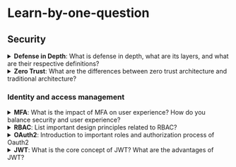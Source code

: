 # Learn-by-one-question

## Security

<details id='defenseInDepth'>
  <summary><b>Defense in Depth</b>: What is defense in depth, what are its layers, and what are their respective definitions?</summary>
<br>
<b>Answer:</b>  

- Physical: Ensuring the security of devices in the physical world
- Identity & access: Ensuring that data access is in compliance with authentication and authorization, with RBAC as the standard
- Perimeter: Defending against DDOS attacks, firewall protection
- Network: Allowing access only from necessary IP ranges, subnet segmentation
- Compute: Ensuring that the operating system is up-to-date and free from malicious code
- Application: Ensuring that the program has no security vulnerabilities and does not store sensitive data
- Data: Ensuring that data access is protected
</details>

<details>
  <summary><b>Zero Trust</b>: What are the differences between zero trust architecture and traditional architecture?</summary>
<br>
<b>Answer:</b> 

In traditional architecture, firewalls and identity authentication are only set up at the network boundary, and the identity of the user is trusted once they enter the internal network.

In contrast, zero trust architecture involves cutting up the network into multiple layers and assuming that the previous layer may have already been penetrated. Firewalls, whitelists, account security authentication, and the principle of least privilege are still implemented between different layers and services. Dangerous signs are constantly monitored and MFA is usually set up at the network boundary.
</details>

### Identity and access management

<details id='MFA'>
  <summary><b>MFA</b>: What is the impact of MFA on user experience? How do you balance security and user experience?</summary>
<br>
<b>Answer:</b>  

MFA requires users to go through multiple verification methods, which can negatively impact user experience. To balance security and user experience, simplified authentication methods such as Passwordless can be used, which can utilize mobile devices or fingerprint verification to confirm user identity. Another approach is to use Conditional Access, which intelligently assesses the user's location and behavior and requires additional verification if there is a higher level of suspicion.
</details>

<details id='RBAC'>
  <summary><b>RBAC</b>: List important design principles related to RBAC?</summary>
<br>
<b>Answer:</b>  

- Role-Based Access Control (RBAC): Replaces the traditional action-based access control framework with an abstracted system of roles, which are assigned specific permissions for system resources. User access is then granted according to the roles assigned to them, thereby reducing complexity and minimizing the risk of errors.
- Least Privilege: Users should be granted only the minimum permissions necessary for them to perform their assigned tasks, to minimize the security risks associated with granting excessive privileges.
- Separation of Duties: Reduces the risk of a particular role being compromised or abused by internal members by minimizing the overlap of permissions between different roles.
- Layered Access Control: Establishes different levels of control based on the importance and sensitivity of resources, with caution exercised when granting high-level permissions to reduce the risk of misuse or leakage of high-risk resources.
</details>



<details id='OAuth2'>
  <summary><b>OAuth2</b>: Introduction to important roles and authorization process of Oauth2</summary>
<br>
<b>Answer:</b>  

Roles include: client, resource provider, authorization provider
Authorization process:

1. The client requests resources from the resource provider.
2. The resource provider determines that the client does not have permission to access the requested data and redirects the client to the authorization provider.
3. The client completes identity authentication with the authorization provider, who then issues an Access Token signed with its private key.
4. The client uses the Access Token to request resources from the resource provider.
5. The resource provider verifies the validity and contents of the Access Token using a public key and allows access to the resources if it is valid and its content and expiration are correct.
</details>


<details id='JWT'>
  <summary><b>JWT</b>: What is the core concept of JWT? What are the advantages of JWT?</summary>
<br>
<b>Answer:</b>  

The core concept of JWT is to store authorization information and signature content together in an open standard, making it easy to exchange this authorization information.

Advantages:
- Stateless: JWT itself contains authorization information and signature content, and the server does not need to store additional information, which improves server fault tolerance and scalability.
- High security: JWT contains signature information to prevent data tampering.
- Cross-domain usage: JWT can be used for cross-domain authentication by placing it in the Authorization header of the HTTP header.
- Cross-platform usage: JWT uses the standard JSON format, which is easy to generate and verify in various environments.
- Extensible: JWT can place custom attributes to provide more authorization information.
</details>


<!--Template
<details id=''>
  <summary><b></b>: </summary>
<br>
<b>Answer:</b>  


</details>
-->
